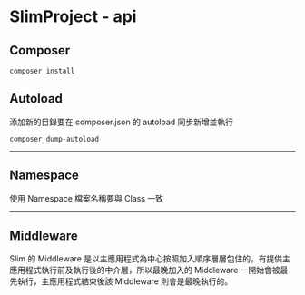 # SlimProject - api

## Composer
```
composer install
```

## Autoload

添加新的目錄要在 composer.json 的 autoload 同步新增並執行

```
composer dump-autoload
```

---
## Namespace

使用 Namespace 檔案名稱要與 Class 一致

----

## Middleware

Slim 的 Middleware 是以主應用程式為中心按照加入順序層層包住的，有提供主應用程式執行前及執行後的中介層，所以最晚加入的 Middleware 一開始會被最先執行，主應用程式結束後該 Middleware 則會是最晚執行的。
